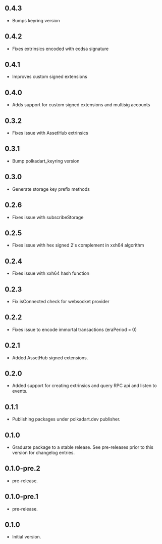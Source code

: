 ## 0.4.3
- Bumps keyring version

## 0.4.2
- Fixes extrinsics encoded with ecdsa signature

## 0.4.1
- Improves custom signed extensions

## 0.4.0
- Adds support for custom signed extensions and multisig accounts

## 0.3.2
- Fixes issue with AssetHub extrinsics

## 0.3.1
- Bump polkadart_keyring version

## 0.3.0

- Generate storage key prefix methods

## 0.2.6

- Fixes issue with subscribeStorage

## 0.2.5

- Fixes issue with hex signed 2's complement in xxh64 algorithm

## 0.2.4

- Fixes issue with xxh64 hash function

## 0.2.3

- Fix isConnected check for websocket provider

## 0.2.2

- Fixes issue to encode immortal transactions (eraPeriod = 0)

## 0.2.1

- Added AssetHub signed extensions.

## 0.2.0

- Added support for creating extrinsics and query RPC api and listen to events.

## 0.1.1

- Publishing packages under polkadart.dev publisher.

## 0.1.0

 - Graduate package to a stable release. See pre-releases prior to this version for changelog entries.

## 0.1.0-pre.2

- pre-release.

## 0.1.0-pre.1

- pre-release.

## 0.1.0

- Initial version.
